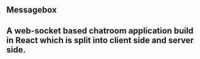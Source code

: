 ## Messagebox

## A web-socket based chatroom application build in React which is split into client side and server side.
